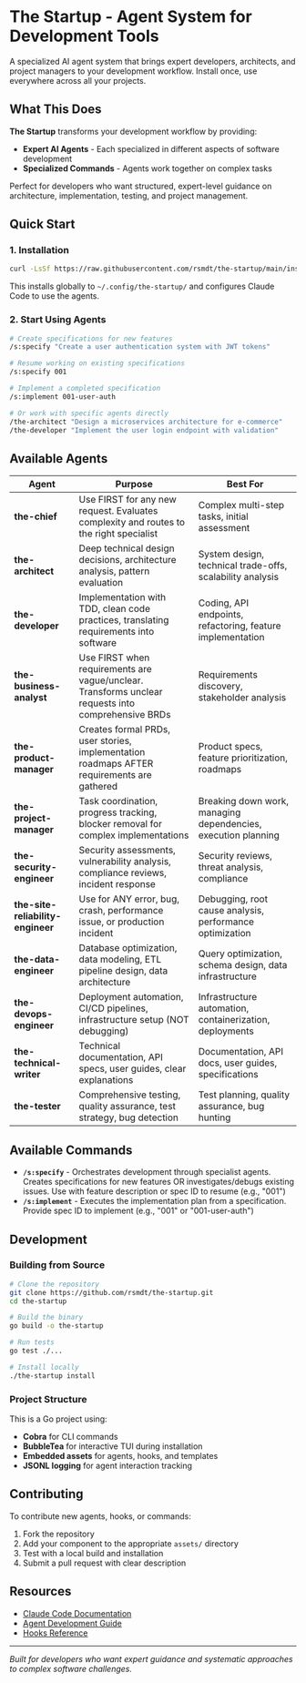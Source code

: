 # The Startup - Agent System for Development Tools

A specialized AI agent system that brings expert developers, architects, and project managers to your development workflow. Install once, use everywhere across all your projects.

## What This Does

**The Startup** transforms your development workflow by providing:
- **Expert AI Agents** - Each specialized in different aspects of software development
- **Specialized Commands** - Agents work together on complex tasks

Perfect for developers who want structured, expert-level guidance on architecture, implementation, testing, and project management.

## Quick Start

### 1. Installation

```bash
curl -LsSf https://raw.githubusercontent.com/rsmdt/the-startup/main/install.sh | sh
```

This installs globally to `~/.config/the-startup/` and configures Claude Code to use the agents.

### 2. Start Using Agents

```bash
# Create specifications for new features
/s:specify "Create a user authentication system with JWT tokens"

# Resume working on existing specifications
/s:specify 001

# Implement a completed specification
/s:implement 001-user-auth

# Or work with specific agents directly
/the-architect "Design a microservices architecture for e-commerce"
/the-developer "Implement the user login endpoint with validation"
```

## Available Agents

| Agent | Purpose | Best For |
|-------|---------|----------|
| **the-chief** | Use FIRST for any new request. Evaluates complexity and routes to the right specialist | Complex multi-step tasks, initial assessment |
| **the-architect** | Deep technical design decisions, architecture analysis, pattern evaluation | System design, technical trade-offs, scalability analysis |
| **the-developer** | Implementation with TDD, clean code practices, translating requirements into software | Coding, API endpoints, refactoring, feature implementation |
| **the-business-analyst** | Use FIRST when requirements are vague/unclear. Transforms unclear requests into comprehensive BRDs | Requirements discovery, stakeholder analysis |
| **the-product-manager** | Creates formal PRDs, user stories, implementation roadmaps AFTER requirements are gathered | Product specs, feature prioritization, roadmaps |
| **the-project-manager** | Task coordination, progress tracking, blocker removal for complex implementations | Breaking down work, managing dependencies, execution planning |
| **the-security-engineer** | Security assessments, vulnerability analysis, compliance reviews, incident response | Security reviews, threat analysis, compliance |
| **the-site-reliability-engineer** | Use for ANY error, bug, crash, performance issue, or production incident | Debugging, root cause analysis, performance optimization |
| **the-data-engineer** | Database optimization, data modeling, ETL pipeline design, data architecture | Query optimization, schema design, data infrastructure |
| **the-devops-engineer** | Deployment automation, CI/CD pipelines, infrastructure setup (NOT debugging) | Infrastructure automation, containerization, deployments |
| **the-technical-writer** | Technical documentation, API specs, user guides, clear explanations | Documentation, API docs, user guides, specifications |
| **the-tester** | Comprehensive testing, quality assurance, test strategy, bug detection | Test planning, quality assurance, bug hunting |

## Available Commands

- **`/s:specify`** - Orchestrates development through specialist agents. Creates specifications for new features OR investigates/debugs existing issues. Use with feature description or spec ID to resume (e.g., "001")
- **`/s:implement`** - Executes the implementation plan from a specification. Provide spec ID to implement (e.g., "001" or "001-user-auth")

## Development

### Building from Source

```bash
# Clone the repository
git clone https://github.com/rsmdt/the-startup.git
cd the-startup

# Build the binary
go build -o the-startup

# Run tests
go test ./...

# Install locally
./the-startup install
```

### Project Structure

This is a Go project using:
- **Cobra** for CLI commands
- **BubbleTea** for interactive TUI during installation
- **Embedded assets** for agents, hooks, and templates
- **JSONL logging** for agent interaction tracking

## Contributing

To contribute new agents, hooks, or commands:
1. Fork the repository
2. Add your component to the appropriate `assets/` directory
3. Test with a local build and installation
4. Submit a pull request with clear description

## Resources

- [Claude Code Documentation](https://docs.anthropic.com/en/docs/claude-code)
- [Agent Development Guide](https://docs.anthropic.com/en/docs/claude-code/agents)
- [Hooks Reference](https://docs.anthropic.com/en/docs/claude-code/hooks)

---

*Built for developers who want expert guidance and systematic approaches to complex software challenges.*
